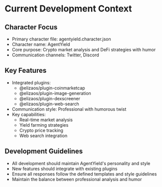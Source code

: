 # Current Development Context

## Character Focus
- Primary character file: agentyield.character.json
- Character name: AgentYield
- Core purpose: Crypto market analysis and DeFi strategies with humor
- Communication channels: Twitter, Discord

## Key Features
- Integrated plugins:
  - @elizaos/plugin-coinmarketcap
  - @elizaos/plugin-image-generation
  - @elizaos/plugin-dexscreener
  - @elizaos/plugin-web-search
- Communication style: Professional with humorous twist
- Key capabilities:
  - Real-time market analysis
  - Yield farming strategies
  - Crypto price tracking
  - Web search integration

## Development Guidelines
- All development should maintain AgentYield's personality and style
- New features should integrate with existing plugins
- Ensure all responses follow the defined templates and style guidelines
- Maintain the balance between professional analysis and humor

